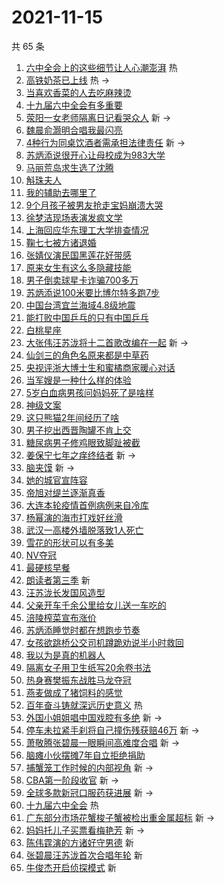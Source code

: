 # 2021-11-15

共 65 条

<!-- BEGIN -->
<!-- 最后更新时间 Mon Nov 15 2021 07:14:22 GMT+0800 (China Standard Time) -->

1. [六中全会上的这些细节让人心潮澎湃](https://s.weibo.com//weibo?q=%23%E5%85%AD%E4%B8%AD%E5%85%A8%E4%BC%9A%E4%B8%8A%E7%9A%84%E8%BF%99%E4%BA%9B%E7%BB%86%E8%8A%82%E8%AE%A9%E4%BA%BA%E5%BF%83%E6%BD%AE%E6%BE%8E%E6%B9%83%23&Refer=new_time)
   热
1. [高铁奶茶已上线](https://s.weibo.com//weibo?q=%23%E9%AB%98%E9%93%81%E5%A5%B6%E8%8C%B6%E5%B7%B2%E4%B8%8A%E7%BA%BF%23&Refer=top)
   热 ->
1. [当喜欢香菜的人去吃麻辣烫](https://s.weibo.com//weibo?q=%23%E5%BD%93%E5%96%9C%E6%AC%A2%E9%A6%99%E8%8F%9C%E7%9A%84%E4%BA%BA%E5%8E%BB%E5%90%83%E9%BA%BB%E8%BE%A3%E7%83%AB%23&Refer=top)
1. [十九届六中全会有多重要](https://s.weibo.com//weibo?q=%23%E5%8D%81%E4%B9%9D%E5%B1%8A%E5%85%AD%E4%B8%AD%E5%85%A8%E4%BC%9A%E6%9C%89%E5%A4%9A%E9%87%8D%E8%A6%81%23&Refer=top)
1. [荥阳一女老师隔离日记看哭众人](https://s.weibo.com//weibo?q=%23%E8%8D%A5%E9%98%B3%E4%B8%80%E5%A5%B3%E8%80%81%E5%B8%88%E9%9A%94%E7%A6%BB%E6%97%A5%E8%AE%B0%E7%9C%8B%E5%93%AD%E4%BC%97%E4%BA%BA%23&Refer=top)
   新 ->
1. [魏晨俞灏明合唱我最闪亮](https://s.weibo.com//weibo?q=%23%E9%AD%8F%E6%99%A8%E4%BF%9E%E7%81%8F%E6%98%8E%E5%90%88%E5%94%B1%E6%88%91%E6%9C%80%E9%97%AA%E4%BA%AE%23&Refer=top)
1. [4种行为同桌饮酒者需承担法律责任](https://s.weibo.com//weibo?q=%234%E7%A7%8D%E8%A1%8C%E4%B8%BA%E5%90%8C%E6%A1%8C%E9%A5%AE%E9%85%92%E8%80%85%E9%9C%80%E6%89%BF%E6%8B%85%E6%B3%95%E5%BE%8B%E8%B4%A3%E4%BB%BB%23&Refer=top)
   新 ->
1. [苏炳添说很开心让母校成为983大学](https://s.weibo.com//weibo?q=%23%E8%8B%8F%E7%82%B3%E6%B7%BB%E8%AF%B4%E5%BE%88%E5%BC%80%E5%BF%83%E8%AE%A9%E6%AF%8D%E6%A0%A1%E6%88%90%E4%B8%BA983%E5%A4%A7%E5%AD%A6%23&Refer=top)
1. [马丽荒岛求生选了沈腾](https://s.weibo.com//weibo?q=%23%E9%A9%AC%E4%B8%BD%E8%8D%92%E5%B2%9B%E6%B1%82%E7%94%9F%E9%80%89%E4%BA%86%E6%B2%88%E8%85%BE%23&Refer=top)
1. [斛珠夫人](https://s.weibo.com//weibo?q=%E6%96%9B%E7%8F%A0%E5%A4%AB%E4%BA%BA&Refer=top)
1. [我的辅助去哪里了](https://s.weibo.com//weibo?q=%23%E6%88%91%E7%9A%84%E8%BE%85%E5%8A%A9%E5%8E%BB%E5%93%AA%E9%87%8C%E4%BA%86%23&Refer=top)
1. [9个月孩子被男友抢走宝妈崩溃大哭](https://s.weibo.com//weibo?q=%239%E4%B8%AA%E6%9C%88%E5%AD%A9%E5%AD%90%E8%A2%AB%E7%94%B7%E5%8F%8B%E6%8A%A2%E8%B5%B0%E5%AE%9D%E5%A6%88%E5%B4%A9%E6%BA%83%E5%A4%A7%E5%93%AD%23&Refer=top)
1. [徐梦洁现场表演发疯文学](https://s.weibo.com//weibo?q=%23%E5%BE%90%E6%A2%A6%E6%B4%81%E7%8E%B0%E5%9C%BA%E8%A1%A8%E6%BC%94%E5%8F%91%E7%96%AF%E6%96%87%E5%AD%A6%23&Refer=top)
1. [上海回应华东理工大学排查情况](https://s.weibo.com//weibo?q=%23%E4%B8%8A%E6%B5%B7%E5%9B%9E%E5%BA%94%E5%8D%8E%E4%B8%9C%E7%90%86%E5%B7%A5%E5%A4%A7%E5%AD%A6%E6%8E%92%E6%9F%A5%E6%83%85%E5%86%B5%23&Refer=top)
1. [鞠七七被方诸退婚](https://s.weibo.com//weibo?q=%23%E9%9E%A0%E4%B8%83%E4%B8%83%E8%A2%AB%E6%96%B9%E8%AF%B8%E9%80%80%E5%A9%9A%23&Refer=top)
1. [张婧仪演民国黑莲花好带感](https://s.weibo.com//weibo?q=%23%E5%BC%A0%E5%A9%A7%E4%BB%AA%E6%BC%94%E6%B0%91%E5%9B%BD%E9%BB%91%E8%8E%B2%E8%8A%B1%E5%A5%BD%E5%B8%A6%E6%84%9F%23&Refer=top)
1. [原来女生有这么多隐藏技能](https://s.weibo.com//weibo?q=%23%E5%8E%9F%E6%9D%A5%E5%A5%B3%E7%94%9F%E6%9C%89%E8%BF%99%E4%B9%88%E5%A4%9A%E9%9A%90%E8%97%8F%E6%8A%80%E8%83%BD%23&Refer=top)
1. [男子倒卖球星卡诈骗700多万](https://s.weibo.com//weibo?q=%23%E7%94%B7%E5%AD%90%E5%80%92%E5%8D%96%E7%90%83%E6%98%9F%E5%8D%A1%E8%AF%88%E9%AA%97700%E5%A4%9A%E4%B8%87%23&Refer=top)
1. [苏炳添说100米要比博尔特多跑7步](https://s.weibo.com//weibo?q=%23%E8%8B%8F%E7%82%B3%E6%B7%BB%E8%AF%B4100%E7%B1%B3%E8%A6%81%E6%AF%94%E5%8D%9A%E5%B0%94%E7%89%B9%E5%A4%9A%E8%B7%917%E6%AD%A5%23&Refer=top)
1. [中国台湾宜兰海域4.8级地震](https://s.weibo.com//weibo?q=%23%E4%B8%AD%E5%9B%BD%E5%8F%B0%E6%B9%BE%E5%AE%9C%E5%85%B0%E6%B5%B7%E5%9F%9F4.8%E7%BA%A7%E5%9C%B0%E9%9C%87%23&Refer=top)
1. [能打败中国乒乓的只有中国乒乓](https://s.weibo.com//weibo?q=%23%E8%83%BD%E6%89%93%E8%B4%A5%E4%B8%AD%E5%9B%BD%E4%B9%92%E4%B9%93%E7%9A%84%E5%8F%AA%E6%9C%89%E4%B8%AD%E5%9B%BD%E4%B9%92%E4%B9%93%23&Refer=top)
1. [白桃星座](https://s.weibo.com//weibo?q=%23%E7%99%BD%E6%A1%83%E6%98%9F%E5%BA%A7%23&Refer=top)
1. [大张伟汪苏泷将十二首歌改编在一起](https://s.weibo.com//weibo?q=%23%E5%A4%A7%E5%BC%A0%E4%BC%9F%E6%B1%AA%E8%8B%8F%E6%B3%B7%E5%B0%86%E5%8D%81%E4%BA%8C%E9%A6%96%E6%AD%8C%E6%94%B9%E7%BC%96%E5%9C%A8%E4%B8%80%E8%B5%B7%23&Refer=top)
   新 ->
1. [仙剑三的角色名原来都是中草药](https://s.weibo.com//weibo?q=%23%E4%BB%99%E5%89%91%E4%B8%89%E7%9A%84%E8%A7%92%E8%89%B2%E5%90%8D%E5%8E%9F%E6%9D%A5%E9%83%BD%E6%98%AF%E4%B8%AD%E8%8D%89%E8%8D%AF%23&Refer=top)
1. [央视评浙大博士生和蜜橘商家暖心对话](https://s.weibo.com//weibo?q=%23%E5%A4%AE%E8%A7%86%E8%AF%84%E6%B5%99%E5%A4%A7%E5%8D%9A%E5%A3%AB%E7%94%9F%E5%92%8C%E8%9C%9C%E6%A9%98%E5%95%86%E5%AE%B6%E6%9A%96%E5%BF%83%E5%AF%B9%E8%AF%9D%23&Refer=top)
1. [当军嫂是一种什么样的体验](https://s.weibo.com//weibo?q=%23%E5%BD%93%E5%86%9B%E5%AB%82%E6%98%AF%E4%B8%80%E7%A7%8D%E4%BB%80%E4%B9%88%E6%A0%B7%E7%9A%84%E4%BD%93%E9%AA%8C%23&Refer=top)
1. [5岁白血病男孩问妈妈死了是啥样](https://s.weibo.com//weibo?q=%235%E5%B2%81%E7%99%BD%E8%A1%80%E7%97%85%E7%94%B7%E5%AD%A9%E9%97%AE%E5%A6%88%E5%A6%88%E6%AD%BB%E4%BA%86%E6%98%AF%E5%95%A5%E6%A0%B7%23&Refer=top)
1. [神级文案](https://s.weibo.com//weibo?q=%23%E7%A5%9E%E7%BA%A7%E6%96%87%E6%A1%88%23&Refer=top)
1. [这只熊猫2年间经历了啥](https://s.weibo.com//weibo?q=%23%E8%BF%99%E5%8F%AA%E7%86%8A%E7%8C%AB2%E5%B9%B4%E9%97%B4%E7%BB%8F%E5%8E%86%E4%BA%86%E5%95%A5%23&Refer=top)
1. [男子挖出西晋陶罐不肯上交](https://s.weibo.com//weibo?q=%23%E7%94%B7%E5%AD%90%E6%8C%96%E5%87%BA%E8%A5%BF%E6%99%8B%E9%99%B6%E7%BD%90%E4%B8%8D%E8%82%AF%E4%B8%8A%E4%BA%A4%23&Refer=top)
1. [糖尿病男子修鸡眼致脚趾被截](https://s.weibo.com//weibo?q=%23%E7%B3%96%E5%B0%BF%E7%97%85%E7%94%B7%E5%AD%90%E4%BF%AE%E9%B8%A1%E7%9C%BC%E8%87%B4%E8%84%9A%E8%B6%BE%E8%A2%AB%E6%88%AA%23&Refer=top)
1. [姜保宁七年之痒终结者](https://s.weibo.com//weibo?q=%23%E5%A7%9C%E4%BF%9D%E5%AE%81%E4%B8%83%E5%B9%B4%E4%B9%8B%E7%97%92%E7%BB%88%E7%BB%93%E8%80%85%23&Refer=top)
   新 ->
1. [脑夹馍](https://s.weibo.com//weibo?q=%E8%84%91%E5%A4%B9%E9%A6%8D&Refer=top) 新
   ->
1. [她的城官宣阵容](https://s.weibo.com//weibo?q=%23%E5%A5%B9%E7%9A%84%E5%9F%8E%E5%AE%98%E5%AE%A3%E9%98%B5%E5%AE%B9%23&Refer=top)
1. [帝旭对缇兰逐渐真香](https://s.weibo.com//weibo?q=%23%E5%B8%9D%E6%97%AD%E5%AF%B9%E7%BC%87%E5%85%B0%E9%80%90%E6%B8%90%E7%9C%9F%E9%A6%99%23&Refer=top)
1. [大连本轮疫情首例病例来自冷库](https://s.weibo.com//weibo?q=%23%E5%A4%A7%E8%BF%9E%E6%9C%AC%E8%BD%AE%E7%96%AB%E6%83%85%E9%A6%96%E4%BE%8B%E7%97%85%E4%BE%8B%E6%9D%A5%E8%87%AA%E5%86%B7%E5%BA%93%23&Refer=top)
1. [杨幂演的海市打戏好丝滑](https://s.weibo.com//weibo?q=%23%E6%9D%A8%E5%B9%82%E6%BC%94%E7%9A%84%E6%B5%B7%E5%B8%82%E6%89%93%E6%88%8F%E5%A5%BD%E4%B8%9D%E6%BB%91%23&Refer=top)
1. [武汉一高楼外墙脱落致1人死亡](https://s.weibo.com//weibo?q=%23%E6%AD%A6%E6%B1%89%E4%B8%80%E9%AB%98%E6%A5%BC%E5%A4%96%E5%A2%99%E8%84%B1%E8%90%BD%E8%87%B41%E4%BA%BA%E6%AD%BB%E4%BA%A1%23&Refer=top)
1. [雪花的形状可以有多美](https://s.weibo.com//weibo?q=%23%E9%9B%AA%E8%8A%B1%E7%9A%84%E5%BD%A2%E7%8A%B6%E5%8F%AF%E4%BB%A5%E6%9C%89%E5%A4%9A%E7%BE%8E%23&Refer=top)
1. [NV夺冠](https://s.weibo.com//weibo?q=%23NV%E5%A4%BA%E5%86%A0%23&Refer=top)
1. [最硬核早餐](https://s.weibo.com//weibo?q=%23%E6%9C%80%E7%A1%AC%E6%A0%B8%E6%97%A9%E9%A4%90%23&Refer=top)
1. [朗读者第三季](https://s.weibo.com//weibo?q=%E6%9C%97%E8%AF%BB%E8%80%85%E7%AC%AC%E4%B8%89%E5%AD%A3&Refer=top)
   新
1. [汪苏泷长发国风造型](https://s.weibo.com//weibo?q=%23%E6%B1%AA%E8%8B%8F%E6%B3%B7%E9%95%BF%E5%8F%91%E5%9B%BD%E9%A3%8E%E9%80%A0%E5%9E%8B%23&Refer=top)
1. [父亲开车千余公里给女儿送一车吃的](https://s.weibo.com//weibo?q=%23%E7%88%B6%E4%BA%B2%E5%BC%80%E8%BD%A6%E5%8D%83%E4%BD%99%E5%85%AC%E9%87%8C%E7%BB%99%E5%A5%B3%E5%84%BF%E9%80%81%E4%B8%80%E8%BD%A6%E5%90%83%E7%9A%84%23&Refer=top)
1. [涪陵榨菜宣布涨价](https://s.weibo.com//weibo?q=%23%E6%B6%AA%E9%99%B5%E6%A6%A8%E8%8F%9C%E5%AE%A3%E5%B8%83%E6%B6%A8%E4%BB%B7%23&Refer=top)
1. [苏炳添睡觉时都在想跑步节奏](https://s.weibo.com//weibo?q=%23%E8%8B%8F%E7%82%B3%E6%B7%BB%E7%9D%A1%E8%A7%89%E6%97%B6%E9%83%BD%E5%9C%A8%E6%83%B3%E8%B7%91%E6%AD%A5%E8%8A%82%E5%A5%8F%23&Refer=top)
1. [女孩欲跳桥公交司机蹲跪劝说半小时救回](https://s.weibo.com//weibo?q=%23%E5%A5%B3%E5%AD%A9%E6%AC%B2%E8%B7%B3%E6%A1%A5%E5%85%AC%E4%BA%A4%E5%8F%B8%E6%9C%BA%E8%B9%B2%E8%B7%AA%E5%8A%9D%E8%AF%B4%E5%8D%8A%E5%B0%8F%E6%97%B6%E6%95%91%E5%9B%9E%23&Refer=top)
1. [我以为是真的机器人](https://s.weibo.com//weibo?q=%E6%88%91%E4%BB%A5%E4%B8%BA%E6%98%AF%E7%9C%9F%E7%9A%84%E6%9C%BA%E5%99%A8%E4%BA%BA&Refer=top)
1. [隔离女子用卫生纸写20余卷书法](https://s.weibo.com//weibo?q=%23%E9%9A%94%E7%A6%BB%E5%A5%B3%E5%AD%90%E7%94%A8%E5%8D%AB%E7%94%9F%E7%BA%B8%E5%86%9920%E4%BD%99%E5%8D%B7%E4%B9%A6%E6%B3%95%23&Refer=top)
1. [热身赛樊振东战胜马龙夺冠](https://s.weibo.com//weibo?q=%23%E7%83%AD%E8%BA%AB%E8%B5%9B%E6%A8%8A%E6%8C%AF%E4%B8%9C%E6%88%98%E8%83%9C%E9%A9%AC%E9%BE%99%E5%A4%BA%E5%86%A0%23&Refer=top)
1. [燕麦做成了猪饲料的感觉](https://s.weibo.com//weibo?q=%23%E7%87%95%E9%BA%A6%E5%81%9A%E6%88%90%E4%BA%86%E7%8C%AA%E9%A5%B2%E6%96%99%E7%9A%84%E6%84%9F%E8%A7%89%23&Refer=top)
1. [百年奋斗铸就深远历史意义](https://s.weibo.com//weibo?q=%23%E7%99%BE%E5%B9%B4%E5%A5%8B%E6%96%97%E9%93%B8%E5%B0%B1%E6%B7%B1%E8%BF%9C%E5%8E%86%E5%8F%B2%E6%84%8F%E4%B9%89%23&Refer=new_time)
   热
1. [外国小姐姐唱中国戏腔有多绝](https://s.weibo.com//weibo?q=%23%E5%A4%96%E5%9B%BD%E5%B0%8F%E5%A7%90%E5%A7%90%E5%94%B1%E4%B8%AD%E5%9B%BD%E6%88%8F%E8%85%94%E6%9C%89%E5%A4%9A%E7%BB%9D%23&Refer=top)
   新 ->
1. [停车未拉紧手刹将自己撞伤残获赔46万](https://s.weibo.com//weibo?q=%23%E5%81%9C%E8%BD%A6%E6%9C%AA%E6%8B%89%E7%B4%A7%E6%89%8B%E5%88%B9%E5%B0%86%E8%87%AA%E5%B7%B1%E6%92%9E%E4%BC%A4%E6%AE%8B%E8%8E%B7%E8%B5%9446%E4%B8%87%23&Refer=top)
   新 ->
1. [萧敬腾张碧晨一眼瞬间高难度合唱](https://s.weibo.com//weibo?q=%23%E8%90%A7%E6%95%AC%E8%85%BE%E5%BC%A0%E7%A2%A7%E6%99%A8%E4%B8%80%E7%9C%BC%E7%9E%AC%E9%97%B4%E9%AB%98%E9%9A%BE%E5%BA%A6%E5%90%88%E5%94%B1%23&Refer=top)
   新 ->
1. [脑瘫小伙摆摊7年自立拒绝捐助](https://s.weibo.com//weibo?q=%23%E8%84%91%E7%98%AB%E5%B0%8F%E4%BC%99%E6%91%86%E6%91%8A7%E5%B9%B4%E8%87%AA%E7%AB%8B%E6%8B%92%E7%BB%9D%E6%8D%90%E5%8A%A9%23&Refer=top)
1. [捕蟹笼工作时候的内部视角](https://s.weibo.com//weibo?q=%E6%8D%95%E8%9F%B9%E7%AC%BC%E5%B7%A5%E4%BD%9C%E6%97%B6%E5%80%99%E7%9A%84%E5%86%85%E9%83%A8%E8%A7%86%E8%A7%92&Refer=top)
   新 ->
1. [CBA第一阶段收官](https://s.weibo.com//weibo?q=%23CBA%E7%AC%AC%E4%B8%80%E9%98%B6%E6%AE%B5%E6%94%B6%E5%AE%98%23&Refer=top)
   新 ->
1. [全球多款新冠口服药获进展](https://s.weibo.com//weibo?q=%23%E5%85%A8%E7%90%83%E5%A4%9A%E6%AC%BE%E6%96%B0%E5%86%A0%E5%8F%A3%E6%9C%8D%E8%8D%AF%E8%8E%B7%E8%BF%9B%E5%B1%95%23&Refer=top)
   新 ->
1. [十九届六中全会](https://s.weibo.com//weibo?q=%23%E5%8D%81%E4%B9%9D%E5%B1%8A%E5%85%AD%E4%B8%AD%E5%85%A8%E4%BC%9A%23&Refer=new_time)
   热
1. [广东部分市场花蟹梭子蟹被检出重金属超标](https://s.weibo.com//weibo?q=%23%E5%B9%BF%E4%B8%9C%E9%83%A8%E5%88%86%E5%B8%82%E5%9C%BA%E8%8A%B1%E8%9F%B9%E6%A2%AD%E5%AD%90%E8%9F%B9%E8%A2%AB%E6%A3%80%E5%87%BA%E9%87%8D%E9%87%91%E5%B1%9E%E8%B6%85%E6%A0%87%23&Refer=top)
   新 ->
1. [妈妈托儿子买票看梅艳芳](https://s.weibo.com//weibo?q=%23%E5%A6%88%E5%A6%88%E6%89%98%E5%84%BF%E5%AD%90%E4%B9%B0%E7%A5%A8%E7%9C%8B%E6%A2%85%E8%89%B3%E8%8A%B3%23&Refer=top)
   新 ->
1. [陈伟霆演的方诸好守男德](https://s.weibo.com//weibo?q=%23%E9%99%88%E4%BC%9F%E9%9C%86%E6%BC%94%E7%9A%84%E6%96%B9%E8%AF%B8%E5%A5%BD%E5%AE%88%E7%94%B7%E5%BE%B7%23&Refer=top)
   新
1. [张碧晨汪苏泷首次合唱年轮](https://s.weibo.com//weibo?q=%23%E5%BC%A0%E7%A2%A7%E6%99%A8%E6%B1%AA%E8%8B%8F%E6%B3%B7%E9%A6%96%E6%AC%A1%E5%90%88%E5%94%B1%E5%B9%B4%E8%BD%AE%23&Refer=top)
   新
1. [牛俊杰开启侦探模式](https://s.weibo.com//weibo?q=%23%E7%89%9B%E4%BF%8A%E6%9D%B0%E5%BC%80%E5%90%AF%E4%BE%A6%E6%8E%A2%E6%A8%A1%E5%BC%8F%23&Refer=top)
   新

<!-- END -->
